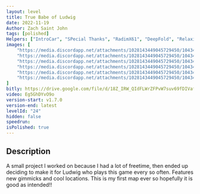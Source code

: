 ```yaml
---
layout: level
title: True Babe of Ludwig
date: 2022-11-19
Author: Zach Saint John
tags: [polished]
Helpers: ["IntroCar", "SPecial Thanks", "RadimX61", "DeepFold", "Relaxing Sounds"]
images: [
    "https://media.discordapp.net/attachments/1028143449045729450/1043420142043930644/image.png",
    "https://media.discordapp.net/attachments/1028143449045729450/1043419670172147753/SS1.PNG?width=1206&height=904",
    "https://media.discordapp.net/attachments/1028143449045729450/1043419670532849704/ss2.PNG?width=1206&height=904",
	"https://media.discordapp.net/attachments/1028143449045729450/1043419670822277150/ss3.PNG?width=1203&height=904",
	"https://media.discordapp.net/attachments/1028143449045729450/1043419671111671808/ss4.PNG?width=1196&height=904",
    "https://media.discordapp.net/attachments/1028143449045729450/1043419669840810034/ss5.PNG?width=1208&height=904"
]
bitly: https://drive.google.com/file/d/18Z_IRW_QIdFLWrZFPvW7suv69fDIVaf2/view?usp=sharing
video: Eg5GhDYvO9o
version-start: v1.7.0
version-end: latest
levelId: "24"
hidden: false
speedrun: 
isPolished: true
---
```


<!-- more -->

<div class="description">
    <h2>Description</h2>
    <p>A small project I worked on because I had a lot of freetime, then ended up deciding to make it for Ludwig who plays this game every so often. Features new gimmicks and cool locations. This is my first map ever so hopefully it is good as intended!!</p>
</div>